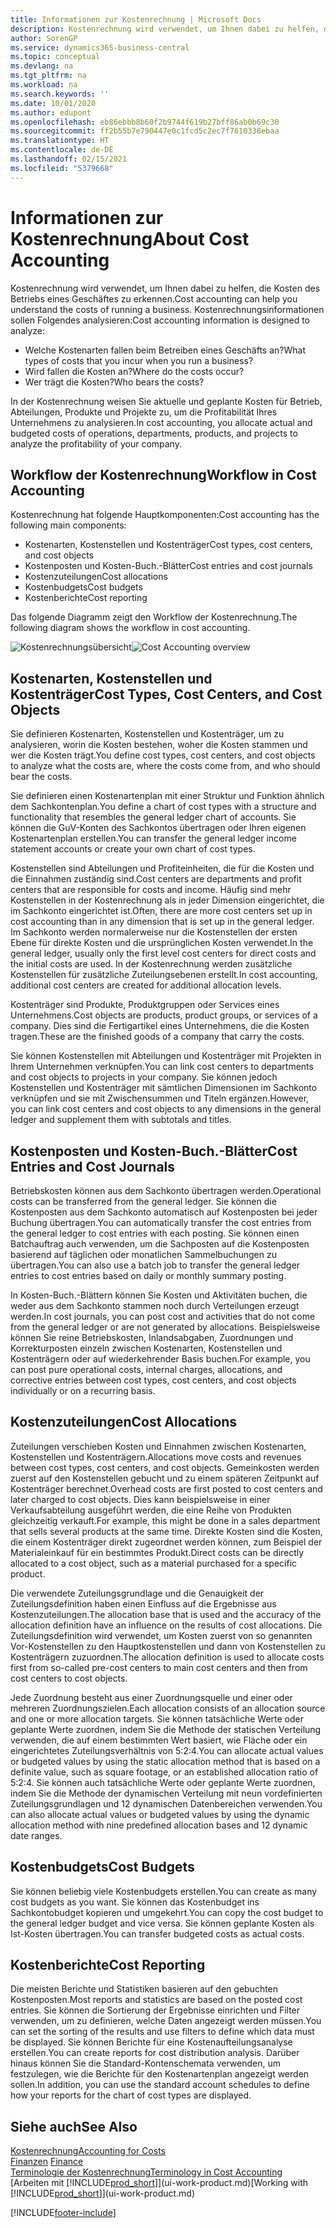 ```yaml
---
title: Informationen zur Kostenrechnung | Microsoft Docs
description: Kostenrechnung wird verwendet, um Ihnen dabei zu helfen, die Kosten des Betriebs eines Geschäftes zu erkennen.
author: SorenGP
ms.service: dynamics365-business-central
ms.topic: conceptual
ms.devlang: na
ms.tgt_pltfrm: na
ms.workload: na
ms.search.keywords: ''
ms.date: 10/01/2020
ms.author: edupont
ms.openlocfilehash: eb86ebbb8b60f2b9744f619b27bff86ab0b69c30
ms.sourcegitcommit: ff2b55b7e790447e0c1fcd5c2ec7f7610338ebaa
ms.translationtype: HT
ms.contentlocale: de-DE
ms.lasthandoff: 02/15/2021
ms.locfileid: "5379668"
---
```

# <a name="about-cost-accounting"></a><span data-ttu-id="25f00-103">Informationen zur Kostenrechnung</span><span class="sxs-lookup"><span data-stu-id="25f00-103">About Cost Accounting</span></span>
<span data-ttu-id="25f00-104">Kostenrechnung wird verwendet, um Ihnen dabei zu helfen, die Kosten des Betriebs eines Geschäftes zu erkennen.</span><span class="sxs-lookup"><span data-stu-id="25f00-104">Cost accounting can help you understand the costs of running a business.</span></span> <span data-ttu-id="25f00-105">Kostenrechnungsinformationen sollen Folgendes analysieren:</span><span class="sxs-lookup"><span data-stu-id="25f00-105">Cost accounting information is designed to analyze:</span></span>  

-   <span data-ttu-id="25f00-106">Welche Kostenarten fallen beim Betreiben eines Geschäfts an?</span><span class="sxs-lookup"><span data-stu-id="25f00-106">What types of costs that you incur when you run a business?</span></span>  
-   <span data-ttu-id="25f00-107">Wird fallen die Kosten an?</span><span class="sxs-lookup"><span data-stu-id="25f00-107">Where do the costs occur?</span></span>  
-   <span data-ttu-id="25f00-108">Wer trägt die Kosten?</span><span class="sxs-lookup"><span data-stu-id="25f00-108">Who bears the costs?</span></span>  

<span data-ttu-id="25f00-109">In der Kostenrechnung weisen Sie aktuelle und geplante Kosten für Betrieb, Abteilungen, Produkte und Projekte zu, um die Profitabilität Ihres Unternehmens zu analysieren.</span><span class="sxs-lookup"><span data-stu-id="25f00-109">In cost accounting, you allocate actual and budgeted costs of operations, departments, products, and projects to analyze the profitability of your company.</span></span>  

## <a name="workflow-in-cost-accounting"></a><span data-ttu-id="25f00-110">Workflow der Kostenrechnung</span><span class="sxs-lookup"><span data-stu-id="25f00-110">Workflow in Cost Accounting</span></span>  
<span data-ttu-id="25f00-111">Kostenrechnung hat folgende Hauptkomponenten:</span><span class="sxs-lookup"><span data-stu-id="25f00-111">Cost accounting has the following main components:</span></span>  

-   <span data-ttu-id="25f00-112">Kostenarten, Kostenstellen und Kostenträger</span><span class="sxs-lookup"><span data-stu-id="25f00-112">Cost types, cost centers, and cost objects</span></span>  
-   <span data-ttu-id="25f00-113">Kostenposten und Kosten-Buch.-Blätter</span><span class="sxs-lookup"><span data-stu-id="25f00-113">Cost entries and cost journals</span></span>  
-   <span data-ttu-id="25f00-114">Kostenzuteilungen</span><span class="sxs-lookup"><span data-stu-id="25f00-114">Cost allocations</span></span>  
-   <span data-ttu-id="25f00-115">Kostenbudgets</span><span class="sxs-lookup"><span data-stu-id="25f00-115">Cost budgets</span></span>
-   <span data-ttu-id="25f00-116">Kostenberichte</span><span class="sxs-lookup"><span data-stu-id="25f00-116">Cost reporting</span></span>  

<span data-ttu-id="25f00-117">Das folgende Diagramm zeigt den Workflow der Kostenrechnung.</span><span class="sxs-lookup"><span data-stu-id="25f00-117">The following diagram shows the workflow in cost accounting.</span></span>  

<span data-ttu-id="25f00-118">![Kostenrechnungsübersicht](media/costaccountingoverview.png "CostAccountingOverview")</span><span class="sxs-lookup"><span data-stu-id="25f00-118">![Cost Accounting overview](media/costaccountingoverview.png "CostAccountingOverview")</span></span>  

## <a name="cost-types-cost-centers-and-cost-objects"></a><span data-ttu-id="25f00-119">Kostenarten, Kostenstellen und Kostenträger</span><span class="sxs-lookup"><span data-stu-id="25f00-119">Cost Types, Cost Centers, and Cost Objects</span></span>  
<span data-ttu-id="25f00-120">Sie definieren Kostenarten, Kostenstellen und Kostenträger, um zu analysieren, worin die Kosten bestehen, woher die Kosten stammen und wer die Kosten trägt.</span><span class="sxs-lookup"><span data-stu-id="25f00-120">You define cost types, cost centers, and cost objects to analyze what the costs are, where the costs come from, and who should bear the costs.</span></span>  

<span data-ttu-id="25f00-121">Sie definieren einen Kostenartenplan mit einer Struktur und Funktion ähnlich dem Sachkontenplan.</span><span class="sxs-lookup"><span data-stu-id="25f00-121">You define a chart of cost types with a structure and functionality that resembles the general ledger chart of accounts.</span></span> <span data-ttu-id="25f00-122">Sie können die GuV-Konten des Sachkontos übertragen oder Ihren eigenen Kostenartenplan erstellen.</span><span class="sxs-lookup"><span data-stu-id="25f00-122">You can transfer the general ledger income statement accounts or create your own chart of cost types.</span></span>  

<span data-ttu-id="25f00-123">Kostenstellen sind Abteilungen und Profiteinheiten, die für die Kosten und die Einnahmen zuständig sind.</span><span class="sxs-lookup"><span data-stu-id="25f00-123">Cost centers are departments and profit centers that are responsible for costs and income.</span></span> <span data-ttu-id="25f00-124">Häufig sind mehr Kostenstellen in der Kostenrechnung als in jeder Dimension eingerichtet, die im Sachkonto eingerichtet ist.</span><span class="sxs-lookup"><span data-stu-id="25f00-124">Often, there are more cost centers set up in cost accounting than in any dimension that is set up in the general ledger.</span></span> <span data-ttu-id="25f00-125">Im Sachkonto werden normalerweise nur die Kostenstellen der ersten Ebene für direkte Kosten und die ursprünglichen Kosten verwendet.</span><span class="sxs-lookup"><span data-stu-id="25f00-125">In the general ledger, usually only the first level cost centers for direct costs and the initial costs are used.</span></span> <span data-ttu-id="25f00-126">In der Kostenrechnung werden zusätzliche Kostenstellen für zusätzliche Zuteilungsebenen erstellt.</span><span class="sxs-lookup"><span data-stu-id="25f00-126">In cost accounting, additional cost centers are created for additional allocation levels.</span></span>  

<span data-ttu-id="25f00-127">Kostenträger sind Produkte, Produktgruppen oder Services eines Unternehmens.</span><span class="sxs-lookup"><span data-stu-id="25f00-127">Cost objects are products, product groups, or services of a company.</span></span> <span data-ttu-id="25f00-128">Dies sind die Fertigartikel eines Unternehmens, die die Kosten tragen.</span><span class="sxs-lookup"><span data-stu-id="25f00-128">These are the finished goods of a company that carry the costs.</span></span>  

<span data-ttu-id="25f00-129">Sie können Kostenstellen mit Abteilungen und Kostenträger mit Projekten in Ihrem Unternehmen verknüpfen.</span><span class="sxs-lookup"><span data-stu-id="25f00-129">You can link cost centers to departments and cost objects to projects in your company.</span></span> <span data-ttu-id="25f00-130">Sie können jedoch Kostenstellen und Kostenträger mit sämtlichen Dimensionen im Sachkonto verknüpfen und sie mit Zwischensummen und Titeln ergänzen.</span><span class="sxs-lookup"><span data-stu-id="25f00-130">However, you can link cost centers and cost objects to any dimensions in the general ledger and supplement them with subtotals and titles.</span></span>  

## <a name="cost-entries-and-cost-journals"></a><span data-ttu-id="25f00-131">Kostenposten und Kosten-Buch.-Blätter</span><span class="sxs-lookup"><span data-stu-id="25f00-131">Cost Entries and Cost Journals</span></span>  
<span data-ttu-id="25f00-132">Betriebskosten können aus dem Sachkonto übertragen werden.</span><span class="sxs-lookup"><span data-stu-id="25f00-132">Operational costs can be transferred from the general ledger.</span></span> <span data-ttu-id="25f00-133">Sie können die Kostenposten aus dem Sachkonto automatisch auf Kostenposten bei jeder Buchung übertragen.</span><span class="sxs-lookup"><span data-stu-id="25f00-133">You can automatically transfer the cost entries from the general ledger to cost entries with each posting.</span></span> <span data-ttu-id="25f00-134">Sie können einen Batchauftrag auch verwenden, um die Sachposten auf die Kostenposten basierend auf täglichen oder monatlichen Sammelbuchungen zu übertragen.</span><span class="sxs-lookup"><span data-stu-id="25f00-134">You can also use a batch job to transfer the general ledger entries to cost entries based on daily or monthly summary posting.</span></span>  

<span data-ttu-id="25f00-135">In Kosten-Buch.-Blättern können Sie Kosten und Aktivitäten buchen, die weder aus dem Sachkonto stammen noch durch Verteilungen erzeugt werden.</span><span class="sxs-lookup"><span data-stu-id="25f00-135">In cost journals, you can post cost and activities that do not come from the general ledger or are not generated by allocations.</span></span> <span data-ttu-id="25f00-136">Beispielsweise können Sie reine Betriebskosten, Inlandsabgaben, Zuordnungen und Korrekturposten einzeln zwischen Kostenarten, Kostenstellen und Kostenträgern oder auf wiederkehrender Basis buchen.</span><span class="sxs-lookup"><span data-stu-id="25f00-136">For example, you can post pure operational costs, internal charges, allocations, and corrective entries between cost types, cost centers, and cost objects individually or on a recurring basis.</span></span>  

## <a name="cost-allocations"></a><span data-ttu-id="25f00-137">Kostenzuteilungen</span><span class="sxs-lookup"><span data-stu-id="25f00-137">Cost Allocations</span></span>  
<span data-ttu-id="25f00-138">Zuteilungen verschieben Kosten und Einnahmen zwischen Kostenarten, Kostenstellen und Kostenträgern.</span><span class="sxs-lookup"><span data-stu-id="25f00-138">Allocations move costs and revenues between cost types, cost centers, and cost objects.</span></span> <span data-ttu-id="25f00-139">Gemeinkosten werden zuerst auf den Kostenstellen gebucht und zu einem späteren Zeitpunkt auf Kostenträger berechnet.</span><span class="sxs-lookup"><span data-stu-id="25f00-139">Overhead costs are first posted to cost centers and later charged to cost objects.</span></span> <span data-ttu-id="25f00-140">Dies kann beispielsweise in einer Verkaufsabteilung ausgeführt werden, die eine Reihe von Produkten gleichzeitig verkauft.</span><span class="sxs-lookup"><span data-stu-id="25f00-140">For example, this might be done in a sales department that sells several products at the same time.</span></span> <span data-ttu-id="25f00-141">Direkte Kosten sind die Kosten, die einem Kostenträger direkt zugeordnet werden können, zum Beispiel der Materialeinkauf für ein bestimmtes Produkt.</span><span class="sxs-lookup"><span data-stu-id="25f00-141">Direct costs can be directly allocated to a cost object, such as a material purchased for a specific product.</span></span>  

<span data-ttu-id="25f00-142">Die verwendete Zuteilungsgrundlage und die Genauigkeit der Zuteilungsdefinition haben einen Einfluss auf die Ergebnisse aus Kostenzuteilungen.</span><span class="sxs-lookup"><span data-stu-id="25f00-142">The allocation base that is used and the accuracy of the allocation definition have an influence on the results of cost allocations.</span></span> <span data-ttu-id="25f00-143">Die Zuteilungsdefinition wird verwendet, um Kosten zuerst von so genannten Vor-Kostenstellen zu den Hauptkostenstellen und dann von Kostenstellen zu Kostenträgern zuzuordnen.</span><span class="sxs-lookup"><span data-stu-id="25f00-143">The allocation definition is used to allocate costs first from so-called pre-cost centers to main cost centers and then from cost centers to cost objects.</span></span>  

<span data-ttu-id="25f00-144">Jede Zuordnung besteht aus einer Zuordnungsquelle und einer oder mehreren Zuordnungszielen.</span><span class="sxs-lookup"><span data-stu-id="25f00-144">Each allocation consists of an allocation source and one or more allocation targets.</span></span> <span data-ttu-id="25f00-145">Sie können tatsächliche Werte oder geplante Werte zuordnen, indem Sie die Methode der statischen Verteilung verwenden, die auf einem bestimmten Wert basiert, wie Fläche oder ein eingerichtetes Zuteilungsverhältnis von 5:2:4.</span><span class="sxs-lookup"><span data-stu-id="25f00-145">You can allocate actual values or budgeted values by using the static allocation method that is based on a definite value, such as square footage, or an established allocation ratio of 5:2:4.</span></span> <span data-ttu-id="25f00-146">Sie können auch tatsächliche Werte oder geplante Werte zuordnen, indem Sie die Methode der dynamischen Verteilung mit neun vordefinierten Zuteilungsgrundlagen und 12 dynamischen Datenbereichen verwenden.</span><span class="sxs-lookup"><span data-stu-id="25f00-146">You can also allocate actual values or budgeted values by using the dynamic allocation method with nine predefined allocation bases and 12 dynamic date ranges.</span></span>  

## <a name="cost-budgets"></a><span data-ttu-id="25f00-147">Kostenbudgets</span><span class="sxs-lookup"><span data-stu-id="25f00-147">Cost Budgets</span></span>  
<span data-ttu-id="25f00-148">Sie können beliebig viele Kostenbudgets erstellen.</span><span class="sxs-lookup"><span data-stu-id="25f00-148">You can create as many cost budgets as you want.</span></span> <span data-ttu-id="25f00-149">Sie können das Kostenbudget ins Sachkontobudget kopieren und umgekehrt.</span><span class="sxs-lookup"><span data-stu-id="25f00-149">You can copy the cost budget to the general ledger budget and vice versa.</span></span> <span data-ttu-id="25f00-150">Sie können geplante Kosten als Ist-Kosten übertragen.</span><span class="sxs-lookup"><span data-stu-id="25f00-150">You can transfer budgeted costs as actual costs.</span></span>  

## <a name="cost-reporting"></a><span data-ttu-id="25f00-151">Kostenberichte</span><span class="sxs-lookup"><span data-stu-id="25f00-151">Cost Reporting</span></span>  
<span data-ttu-id="25f00-152">Die meisten Berichte und Statistiken basieren auf den gebuchten Kostenposten.</span><span class="sxs-lookup"><span data-stu-id="25f00-152">Most reports and statistics are based on the posted cost entries.</span></span> <span data-ttu-id="25f00-153">Sie können die Sortierung der Ergebnisse einrichten und Filter verwenden, um zu definieren, welche Daten angezeigt werden müssen.</span><span class="sxs-lookup"><span data-stu-id="25f00-153">You can set the sorting of the results and use filters to define which data must be displayed.</span></span> <span data-ttu-id="25f00-154">Sie können Berichte für eine Kostenaufteilungsanalyse erstellen.</span><span class="sxs-lookup"><span data-stu-id="25f00-154">You can create reports for cost distribution analysis.</span></span> <span data-ttu-id="25f00-155">Darüber hinaus können Sie die Standard-Kontenschemata verwenden, um festzulegen, wie die Berichte für den Kostenartenplan angezeigt werden sollen.</span><span class="sxs-lookup"><span data-stu-id="25f00-155">In addition, you can use the standard account schedules to define how your reports for the chart of cost types are displayed.</span></span>  

## <a name="see-also"></a><span data-ttu-id="25f00-156">Siehe auch</span><span class="sxs-lookup"><span data-stu-id="25f00-156">See Also</span></span>  
 [<span data-ttu-id="25f00-157">Kostenrechnung</span><span class="sxs-lookup"><span data-stu-id="25f00-157">Accounting for Costs</span></span>](finance-manage-cost-accounting.md)  
 <span data-ttu-id="25f00-158">[Finanzen](finance.md) </span><span class="sxs-lookup"><span data-stu-id="25f00-158">[Finance](finance.md) </span></span>  
 [<span data-ttu-id="25f00-159">Terminologie der Kostenrechnung</span><span class="sxs-lookup"><span data-stu-id="25f00-159">Terminology in Cost Accounting</span></span>](finance-terminology-in-cost-accounting.md)  
 <span data-ttu-id="25f00-160">[Arbeiten mit [!INCLUDE[prod_short](includes/prod_short.md)]](ui-work-product.md)</span><span class="sxs-lookup"><span data-stu-id="25f00-160">[Working with [!INCLUDE[prod_short](includes/prod_short.md)]](ui-work-product.md)</span></span>


[!INCLUDE[footer-include](includes/footer-banner.md)]